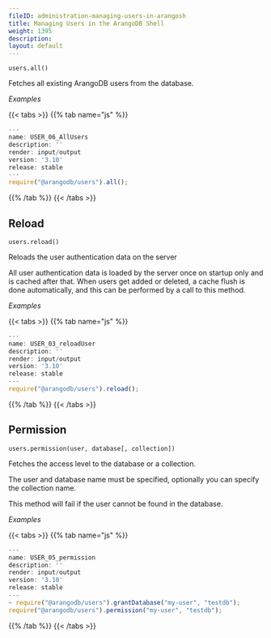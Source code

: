 ```yaml
---
fileID: administration-managing-users-in-arangosh
title: Managing Users in the ArangoDB Shell
weight: 1395
description: 
layout: default
---
```

`users.all()`

Fetches all existing ArangoDB users from the database.

*Examples*


 {{< tabs >}}
{{% tab name="js" %}}
```js
---
name: USER_06_AllUsers
description: ''
render: input/output
version: '3.10'
release: stable
---
require("@arangodb/users").all();
```
{{% /tab %}}
{{< /tabs >}}
 



## Reload

`users.reload()`

Reloads the user authentication data on the server

All user authentication data is loaded by the server once on startup only and is
cached after that. When users get added or deleted, a cache flush is done
automatically, and this can be performed by a call to this method.

*Examples*


 {{< tabs >}}
{{% tab name="js" %}}
```js
---
name: USER_03_reloadUser
description: ''
render: input/output
version: '3.10'
release: stable
---
require("@arangodb/users").reload();
```
{{% /tab %}}
{{< /tabs >}}
 



## Permission

`users.permission(user, database[, collection])`

Fetches the access level to the database or a collection.

The user and database name must be specified, optionally you can specify
the collection name.

This method will fail if the user cannot be found in the database.

*Examples*


 {{< tabs >}}
{{% tab name="js" %}}
```js
---
name: USER_05_permission
description: ''
render: input/output
version: '3.10'
release: stable
---
~ require("@arangodb/users").grantDatabase("my-user", "testdb");
require("@arangodb/users").permission("my-user", "testdb");
```
{{% /tab %}}
{{< /tabs >}}
 


